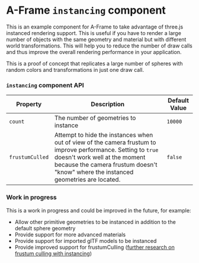 # A-Frame `instancing` component

This is an example component for A-Frame to take advantage of three.js instanced rendering support. This is useful if you have to render a large number of objects with the same geometry and material but with different world transformations. This will help you to reduce the number of draw calls and thus improve the overall rendering performance in your application.

This is a proof of concept that replicates a large number of spheres with random colors and transformations in just one draw call.

### `instancing` component API

| Property | Description | Default Value |
| -------- | ----------- | ------------- |
| `count`    | The number of geometries to instance | `10000` |
| `frustumCulled` | Attempt to hide the instances when out of view of the camera frustum to improve performance. Setting to `true` doesn't work well at the moment because the camera frustum doesn't "know" where the instanced geometries are located. | `false` |

### Work in progress
This is a work in progress and could be improved in the future, for example:
- Allow other primitive geometries to be instanced in addition to the default sphere geometry
- Provide support for more advanced materials
- Provide support for imported glTF models to be instanced
- Provide improved support for frustumCulling ([further research on frustum culling with instancing](https://stackoverflow.com/questions/45378920/three-js-with-instancing-cant-get-it-to-work-without-frustumculling-false))
